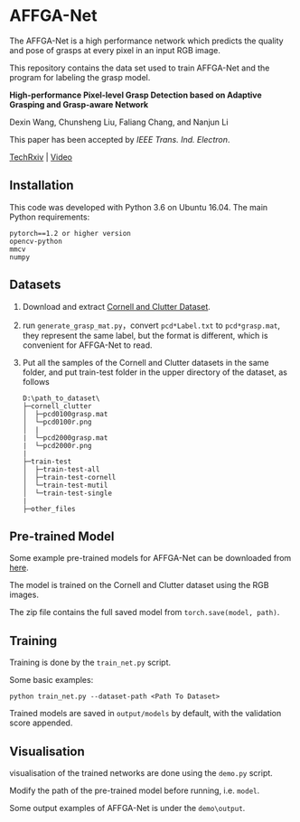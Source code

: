 # AFFGA-Net

The AFFGA-Net is a high performance network which predicts the quality and pose of grasps at every pixel in an input RGB image. 

This repository contains the data set used to train AFFGA-Net and the program for labeling the grasp model.



**High-performance Pixel-level Grasp Detection based on Adaptive Grasping and Grasp-aware Network**

Dexin Wang, Chunsheng Liu, Faliang Chang, and Nanjun Li

This paper has been accepted by *IEEE Trans. Ind. Electron*.

[TechRxiv](https://www.techrxiv.org/articles/preprint/High-performance_Pixel-level_Grasp_Detection_based_on_Adaptive_Grasping_and_Grasp-aware_Network/14680455) | [Video](https://youtu.be/ccA1jkkbBJA)



## Installation

This code was developed with Python 3.6 on Ubuntu 16.04. The main Python requirements:

```
pytorch==1.2 or higher version
opencv-python
mmcv
numpy
```

## Datasets

1. Download and extract [Cornell and Clutter Dataset](https://github.com/liuchunsense/Clutter-Grasp-Dataset).

2. run `generate_grasp_mat.py`，convert `pcd*Label.txt` to `pcd*grasp.mat`, they represent the same label, but the format is different, which is convenient for AFFGA-Net to read.

3. Put all the samples of the Cornell and Clutter datasets in the same folder, and put train-test folder in the upper directory of the dataset, as follows

   ```
   D:\path_to_dataset\
   ├─cornell_clutter
   │  ├─pcd0100grasp.mat
   │  └─pcd0100r.png
   │  |
   |  └─pcd2000grasp.mat
   |  └─pcd2000r.png
   |
   ├─train-test
   │  ├─train-test-all
   │  ├─train-test-cornell
   │  └─train-test-mutil
   │  └─train-test-single
   |
   ├─other_files
   ```



## Pre-trained Model

Some example pre-trained models for AFFGA-Net can be downloaded from [here](https://github.com/liuchunsense/affga_net/releases/tag/v1.0).

The model is trained on the Cornell and Clutter dataset using the RGB images.

The zip file contains the full saved model from `torch.save(model, path)`.



## Training

Training is done by the `train_net.py` script.

Some basic examples:

```shell
python train_net.py --dataset-path <Path To Dataset>
```

Trained models are saved in `output/models` by default, with the validation score appended.



## Visualisation

visualisation of the trained networks are done using the `demo.py` script. 

Modify the path of the pre-trained model before running, i.e. `model`.

Some output examples of AFFGA-Net is under the `demo\output`.
